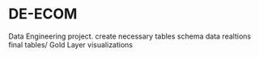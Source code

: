 # DE-ECOM

Data Engineering project.
create necessary tables
schema
data
realtions 
final tables/ Gold Layer
visualizations
